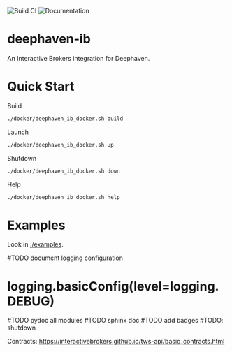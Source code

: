 ![Build CI](https://github.com/deephaven-examples/deephaven-ib/actions/workflows/build-and-publish.yml/badge.svg?branch=main)
![Documentation](https://github.com/deephaven-examples/deephaven-ib/actions/workflows/sphinx.yml/badge.svg?branch=main)

# deephaven-ib

An Interactive Brokers integration for Deephaven.

# Quick Start

Build
```bash
./docker/deephaven_ib_docker.sh build
```

Launch
```bash
./docker/deephaven_ib_docker.sh up
```

Shutdown
```bash
./docker/deephaven_ib_docker.sh down
```

Help
```bash
./docker/deephaven_ib_docker.sh help
```

# Examples

Look in [./examples](./examples).

#TODO document logging configuration
# logging.basicConfig(level=logging.DEBUG)

#TODO pydoc all modules
#TODO sphinx doc
#TODO add badges
#TODO: shutdown

Contracts: https://interactivebrokers.github.io/tws-api/basic_contracts.html
